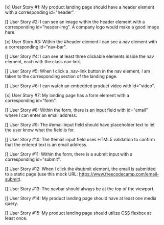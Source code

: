 [x] User Story #1: My product landing page should have a header element with a corresponding id="header".

[\] User Story #2: I can see an image within the header element with a corresponding id="header-img". A company logo would make a good image here.

[x] User Story #3: Within the #header element I can see a nav element with a corresponding id="nav-bar".

[\] User Story #4: I can see at least three clickable elements inside the nav element, each with the class nav-link.

[] User Story #5: When I click a .nav-link button in the nav element, I am taken to the corresponding section of the landing page.

[] User Story #6: I can watch an embedded product video with id="video".

[x] User Story #7: My landing page has a form element with a corresponding id="form".

[\] User Story #8: Within the form, there is an input field with id="email" where I can enter an email address.

[\] User Story #9: The #email input field should have placeholder text to let the user know what the field is for.

[] User Story #10: The #email input field uses HTML5 validation to confirm that the entered text is an email address.

[\] User Story #11: Within the form, there is a submit input with a corresponding id="submit".

[] User Story #12: When I click the #submit element, the email is submitted to a static page (use this mock URL: https://www.freecodecamp.com/email-submit).

[] User Story #13: The navbar should always be at the top of the viewport.

[] User Story #14: My product landing page should have at least one media query.

[] User Story #15: My product landing page should utilize CSS flexbox at least once.
